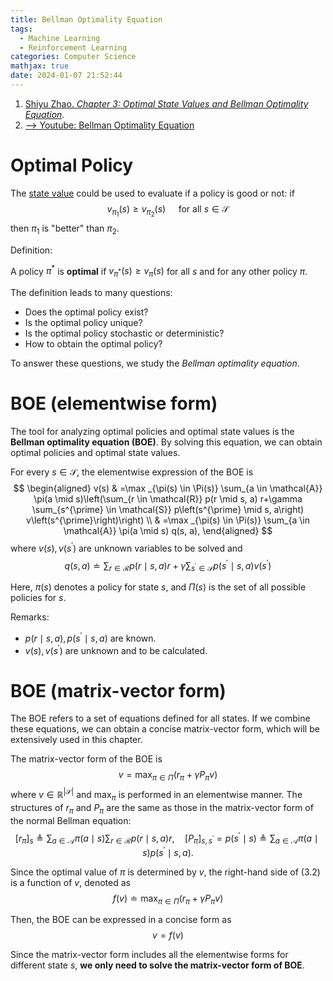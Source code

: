 ```yaml
---
title: Bellman Optimality Equation
tags:
  - Machine Learning
  - Reinforcement Learning
categories: Computer Science
mathjax: true
date: 2024-01-07 21:52:44
---
```



1. [Shiyu Zhao. *Chapter 3: Optimal State Values and Bellman Optimality Equation*](https://github.com/MathFoundationRL/Book-Mathmatical-Foundation-of-Reinforcement-Learning).
2. [--> Youtube: Bellman Optimality Equation](https://youtu.be/_QbIzluF8YI?si=9izFpm0dn82yp2yS)

<!--more-->

# Optimal Policy

The [state value](https://lyk-love.cn/2024/01/03/bellman-equation/#state-value) could be used to evaluate if a policy is good or not: if
$$
v_{\pi_1}(s) \geq v_{\pi_2}(s) \quad \text { for all } s \in \mathcal{S}
$$
then $\pi_1$ is "better" than $\pi_2$.

Definition:

A policy $\pi^*$ is **optimal** if $v_{\pi^*}(s) \geq v_\pi(s)$ for all $s$ and for any other policy $\pi$.

The definition leads to many questions:
- Does the optimal policy exist?
- Is the optimal policy unique?
- Is the optimal policy stochastic or deterministic?
- How to obtain the optimal policy?

To answer these questions, we study the *Bellman optimality equation*.

# BOE (elementwise form)

The tool for analyzing optimal policies and optimal state values is the **Bellman optimality equation (BOE)**. By solving this equation, we can obtain optimal policies and optimal state values.

For every $s \in \mathcal{S}$, the elementwise expression of the BOE is
$$
\begin{aligned}
v(s) & =\max _{\pi(s) \in \Pi(s)} \sum_{a \in \mathcal{A}} \pi(a \mid s)\left(\sum_{r \in \mathcal{R}} p(r \mid s, a) r+\gamma \sum_{s^{\prime} \in \mathcal{S}} p\left(s^{\prime} \mid s, a\right) v\left(s^{\prime}\right)\right) \\
& =\max _{\pi(s) \in \Pi(s)} \sum_{a \in \mathcal{A}} \pi(a \mid s) q(s, a),
\end{aligned}
$$
where $v(s), v\left(s^{\prime}\right)$ are unknown variables to be solved and
$$
q(s, a) \doteq \sum_{r \in \mathcal{R}} p(r \mid s, a) r+\gamma \sum_{s^{\prime} \in \mathcal{S}} p\left(s^{\prime} \mid s, a\right) v\left(s^{\prime}\right)
$$

Here, $\pi(s)$ denotes a policy for state $s$, and $\Pi(s)$ is the set of all possible policies for $s$.

Remarks:
- $p(r \mid s, a), p\left(s^{\prime} \mid s, a\right)$ are known.
- $v(s), v\left(s^{\prime}\right)$ are unknown and to be calculated.

# BOE (matrix-vector form)

The BOE refers to a set of equations defined for all states. If we combine these equations, we can obtain a concise matrix-vector form, which will be extensively used in this chapter.

The matrix-vector form of the BOE is
$$
v=\max _{\pi \in \Pi}\left(r_\pi+\gamma P_\pi v\right)
$$
where $v \in \mathbb{R}^{|\mathcal{S}|}$ and $\max _\pi$ is performed in an elementwise manner. The structures of $r_\pi$ and $P_\pi$ are the same as those in the matrix-vector form of the normal Bellman equation:
$$
\left[r_\pi\right]_s \triangleq \sum_{a \in \mathcal{A}} \pi(a \mid s) \sum_{r \in \mathcal{R}} p(r \mid s, a) r, \quad\left[P_\pi\right]_{s, s^{\prime}}=p\left(s^{\prime} \mid s\right) \triangleq \sum_{a \in \mathcal{A}} \pi(a \mid s) p\left(s^{\prime} \mid s, a\right) .
$$

Since the optimal value of $\pi$ is determined by $v$, the right-hand side of (3.2) is a function of $v$, denoted as
$$
f(v) \doteq \max _{\pi \in \Pi}\left(r_\pi+\gamma P_\pi v\right)
$$

Then, the BOE can be expressed in a concise form as
$$
v=f(v)
$$

Since the matrix-vector form includes all the elementwise forms for different state $s$, **we only need to solve the matrix-vector form of BOE**.
